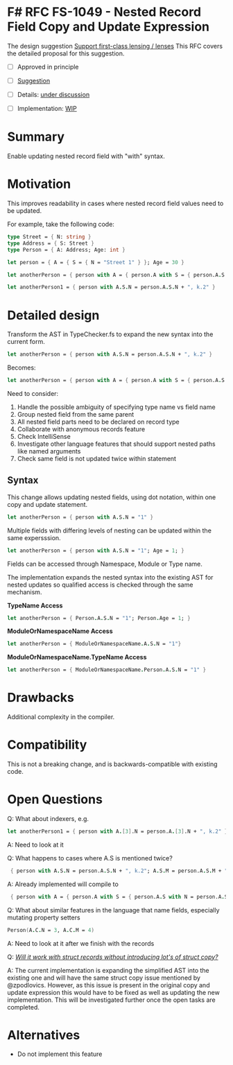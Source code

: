 # F# RFC FS-1049 - Nested Record Field Copy and Update Expression

The design suggestion [Support first-class lensing / lenses](https://github.com/fsharp/fslang-suggestions/issues/379)
This RFC covers the detailed proposal for this suggestion.

* [ ] Approved in principle
* [ ] [Suggestion](https://github.com/fsharp/fslang-suggestions/issues/379)
* [ ] Details: [under discussion](https://github.com/fsharp/fslang-suggestions/issues/379)
* [ ] Implementation: [WIP](https://github.com/dotnet/fsharp/pull/4511)


# Summary
[summary]: #summary

Enable updating nested record field with "with" syntax.

# Motivation
[motivation]: #motivation

This improves readability in cases where nested record field values need to be updated.

For example, take the following code:

```fsharp
type Street = { N: string }
type Address = { S: Street }
type Person = { A: Address; Age: int }

let person = { A = { S = { N = "Street 1" } }; Age = 30 }

let anotherPerson = { person with A = { person.A with S = { person.A.S with N = person.A.S.N + ", k.2" } } }

let anotherPerson1 = { person with A.S.N = person.A.S.N + ", k.2" }
```

# Detailed design
[design]: #detailed-design

Transform the AST in TypeChecker.fs to expand the new syntax into the current form.

````fsharp
let anotherPerson = { person with A.S.N = person.A.S.N + ", k.2" }
````

Becomes:

````fsharp
let anotherPerson = { person with A = { person.A with S = { person.A.S with N = person.A.S.N + ", k.2" } } }
````

Need to consider:

1. Handle the possible ambiguity of specifying type name vs field name
2. Group nested field from the same parent
3. All nested field parts need to be declared on record type
4. Collaborate with anonymous records feature
5. Check IntelliSense
6. Investigate other language features that should support nested paths like named arguments
7. Check same field is not updated twice within statement

## Syntax

This change allows updating nested fields, using dot notation, within one copy and update statement.

````fsharp
let anotherPerson = { person with A.S.N = "1" }
````

Multiple fields with differing levels of nesting can be updated within the same expersssion.

````fsharp
let anotherPerson = { person with A.S.N = "1"; Age = 1; }
````

Fields can be accessed through Namespace, Module or Type name.

The implementation expands the nested syntax into the existing AST for nested updates so qualified access is checked through the same mechanism.

__TypeName Access__
````fsharp
let anotherPerson = { Person.A.S.N = "1"; Person.Age = 1; }
````

__ModuleOrNamespaceName Access__
````fsharp
let anotherPerson = { ModuleOrNamespaceName.A.S.N = "1"}
````

__ModuleOrNamespaceName.TypeName Access__
````fsharp
let anotherPerson = { ModuleOrNamespaceName.Person.A.S.N = "1" }
````

# Drawbacks
[drawbacks]: #drawbacks

Additional complexity in the compiler.

# Compatibility
[compatibility]: #compatibility

This is not a breaking change, and is backwards-compatible with existing code.

# Open Questions

Q: What about indexers, e.g.
```fsharp
let anotherPerson1 = { person with A.[3].N = person.A.[3].N + ", k.2" }
```
A: Need to look at it

Q: What happens to cases where A.S is mentioned twice?

```fsharp
 { person with A.S.N = person.A.S.N + ", k.2"; A.S.M = person.A.S.M + ", k.3"  }
```

A: Already implemented will compile to

```fsharp
 { person with A = { person.A with S = { person.A.S with N = person.A.S.N + ", k.2"; M = person.A.S.M + ", k.3"  }
```

Q: What about similar features in the language that name fields, especially mutating property setters

```fsharp
Person(A.C.N = 3, A.C.M = 4)
```

A: Need to look at it after we finish with the records

Q: [_Will it work with struct records without introducing lot's of struct copy?_](https://github.com/dotnet/fsharp/pull/4511#issuecomment-401640471)

A: The current implementation is expanding the simplified AST into the existing one and will have the same struct copy issue mentioned by @zpodlovics. However, as this issue is present in the original copy and update expression this would have to be fixed as well as updating the new implementation. This will be investigated further once the open tasks are completed.

# Alternatives

- Do not implement this feature
